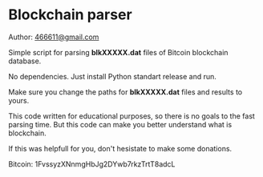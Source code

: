 Blockchain parser
=================

Author: <466611@gmail.com>

Simple script for parsing **blkXXXXX.dat** files of Bitcoin blockchain database.

No dependencies. Just install Python standart release and run.

Make sure you change the paths for **blkXXXXX.dat** files and results to yours.

This code written for educational purposes, so there is no goals to the fast parsing time. But this code can make you better understand what is blockchain.

If this was helpfull for you, don't hesistate to make some donations.

Bitcoin: 1FvssyzXNnmgHbJg2DYwb7rkzTrtT8adcL

